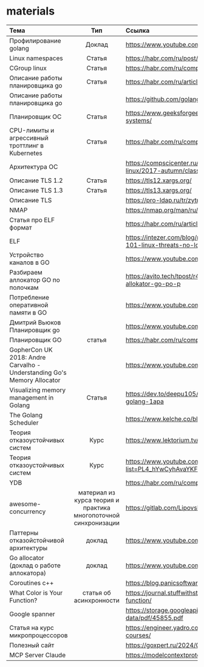 # materials

| Тема                                            |  Тип   | Ссылка  |
|:------------------------------------------------|:------:|:--------|
| Профилирование golang                           | Доклад |       https://www.youtube.com/watch?v=sNjvpHUHMh8 |
| Linux namespaces                                | Статья |https://habr.com/ru/post/458462/|
| CGroup linux                                    | Статья |https://habr.com/ru/company/selectel/blog/303190/|
| Описание работы планировщика go                 | Статья |https://habr.com/ru/articles/502506/|
|Описание работы планировщика go||https://github.com/golang/go/blob/master/src/runtime/HACKING.md|
| Планировщик ОС                                  | Статья |https://www.geeksforgeeks.org/cpu-scheduling-in-operating-systems/|
| CPU-лимиты и агрессивный троттлинг в Kubernetes | Статья |https://habr.com/ru/companies/flant/articles/489668/|
|Архитектура ОС||https://compscicenter.ru/courses/operation-systems-and-linux/2017-autumn/classes/3257/|
| Описание TLS  1.2                                  | Статья |https://tls12.xargs.org/|
| Описание TLS  1.3                                  | Статья |https://tls13.xargs.org/|
| Описание TLS                                    |        |https://pro-ldap.ru/tr/zytrax/tech/ssl.html|
| NMAP                                            |        |https://nmap.org/man/ru/man-host-discovery.html|
|Статья про ELF формат||https://habr.com/ru/articles/480642/|
|ELF ||https://intezer.com/blog/malware-analysis/elf-malware-analysis-101-linux-threats-no-longer-an-afterthought/|
|Устройство каналов в GO                                                 |        |https://www.youtube.com/watch?v=8NhcDt1BCmc|
|Разбираем аллокатор GO по полочкам                                                 |        |https://avito.tech/tpost/r4n35s1v61-go-to-memory-razbiraem-allokator-go-po-p|
|Потребление оперативной памяти в  GO                                                 |        |https://www.youtube.com/watch?v=_BbhmaZupqs|
|Дмитрий Вьюков Планировщик go||https://www.youtube.com/watch?v=-K11rY57K7k|
|Планировщик GO|статья|https://habr.com/ru/companies/first/articles/582144/|
|GopherCon UK 2018: Andre Carvalho - Understanding Go's Memory Allocator||https://www.youtube.com/watch?v=3CR4UNMK_Is|
|Visualizing memory management in Golang|Статья|https://dev.to/deepu105/visualizing-memory-management-in-golang-1apa|
|The Golang Scheduler||https://www.kelche.co/blog/go/golang-scheduling/|
|Теория отказоустойчивых систем|Курс|https://www.lektorium.tv/node/36432|
|Теория отказоустойчивых систем|Курс|https://www.youtube.com/playlist?list=PL4_hYwCyhAvaYKF6HkyCximCvlExxxnrC|
|YDB||https://habr.com/ru/companies/ydb/articles/783254/|
|awesome-concurrency|материал из курса теория и практика многопоточной синхронизации|https://gitlab.com/Lipovsky/awesome-concurrency|
|Паттерны отказойстойчивой архитектуры|доклад|https://www.youtube.com/watch?v=YlXJMCdssAI|
|Go allocator (доклад о работе аллокатора)|доклад|https://www.youtube.com/watch?v=wJtgOTmePp0|
|Coroutines c++||https://blog.panicsoftware.com/co_awaiting-coroutines/|
|What Color is Your Function?| статья об асинхронности|https://journal.stuffwithstuff.com/2015/02/01/what-color-is-your-function/|
|Google spanner||https://storage.googleapis.com/pub-tools-public-publication-data/pdf/45855.pdf|
|Статья на курс микропроцессоров||https://engineer.yadro.com/article/microprocessor-development-courses/|
|Полезный сайт||https://goxpert.ru/2024/06/01/os/ebpf_network/|
|MCP Server Claude||https://modelcontextprotocol.io/quickstart/server|



